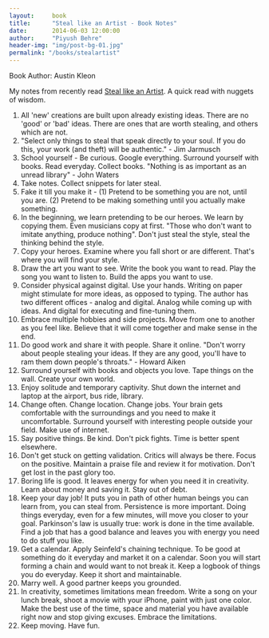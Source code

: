 ```yaml
---
layout:     book
title:      "Steal like an Artist - Book Notes"
date:       2014-06-03 12:00:00
author:     "Piyush Behre"
header-img: "img/post-bg-01.jpg"
permalink: "/books/stealartist"
---
```

Book Author: Austin Kleon

My notes from recently read <a href="http://www.amazon.com/gp/product/0761169253/ref=as_li_tl?ie=UTF8&camp=1789&creative=390957&creativeASIN=0761169253&linkCode=as2&tag=piyush06-20&linkId=BKKDHMJI6AJD7XPI" target="_blank">Steal like an Artist</a>.
A quick read with nuggets of wisdom.
<ol>
	<li>All 'new' creations are built upon already existing ideas. There are no 'good' or 'bad' ideas. There are ones that are worth stealing, and others which are not.</li>
	<li>"Select only things to steal that speak directly to your soul. If you do this, your work (and theft) will be authentic." - Jim Jarmusch</li>
	<li>School yourself - Be curious. Google everything. Surround yourself with books. Read everyday. Collect books. "Nothing is as important as an unread library" - John Waters</li>
	<li>Take notes. Collect snippets for later steal.</li>
	<li>Fake it till you make it - (1) Pretend to be something you are not, until you are. (2) Pretend to be making something until you actually make something.</li>
	<li>In the beginning, we learn pretending to be our heroes. We learn by copying them. Even musicians copy at first. "Those who don't want to imitate anything, produce nothing". Don't just steal the style, steal the thinking behind the style.</li>
	<li>Copy your heroes. Examine where you fall short or are different. That's where you will find your style.</li>
	<li>Draw the art you want to see. Write the book you want to read. Play the song you want to listen to. Build the apps you want to use.</li>
	<li>Consider physical against digital. Use your hands. Writing on paper might stimulate for more ideas, as opposed to typing. The author has two different offices - analog and digital. Analog while coming up with ideas. And digital for executing and fine-tuning them.</li>
	<li>Embrace multiple hobbies and side projects. Move from one to another as you feel like. Believe that it will come together and make sense in the end.</li>
	<li>Do good work and share it with people. Share it online. "Don't worry about people stealing your ideas. If they are any good, you'll have to ram them down people's throats." - Howard Aiken</li>
	<li>Surround yourself with books and objects you love. Tape things on the wall. Create your own world.</li>
	<li>Enjoy solitude and temporary captivity. Shut down the internet and laptop at the airport, bus ride, library.</li>
	<li>Change often. Change location. Change jobs. Your brain gets comfortable with the surroundings and you need to make it uncomfortable. Surround yourself with interesting people outside your field. Make use of internet.</li>
	<li>Say positive things. Be kind. Don't pick fights. Time is better spent elsewhere.</li>
	<li>Don't get stuck on getting validation. Critics will always be there. Focus on the positive. Maintain a praise file and review it for motivation. Don't get lost in the past glory too.</li>
	<li>Boring life is good. It leaves energy for when you need it in creativity. Learn about money and saving it. Stay out of debt.</li>
	<li>Keep your day job! It puts you in path of other human beings you can learn from, you can steal from. Persistence is more important. Doing things everyday, even for a few minutes, will move you closer to your goal. Parkinson's law is usually true: work is done in the time available. Find a job that has a good balance and leaves you with energy you need to do stuff you like.</li>
	<li>Get a calendar. Apply Seinfeld's chaining technique. To be good at something do it everyday and market it on a calendar. Soon you will start forming a chain and would want to not break it. Keep a logbook of things you do everyday. Keep it short and maintainable.</li>
	<li>Marry well. A good partner keeps you grounded.</li>
	<li>In creativity, sometimes limitations mean freedom. Write a song on your lunch break, shoot a movie with your iPhone, paint with just one color. Make the best use of the time, space and material you have available right now and stop giving excuses. Embrace the limitations.</li>
	<li>Keep moving. Have fun.</li>
</ol>
